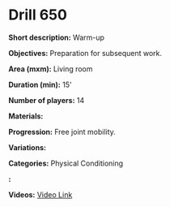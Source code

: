 # Drill 650

**Short description:**
Warm-up

**Objectives:**
Preparation for subsequent work.

**Area (mxm):**
Living room

**Duration (min):**
15'

**Number of players:**
14

**Materials:**


**Progression:**
Free joint mobility.

**Variations:**


**Categories:**
Physical Conditioning

**:**


**Videos:**
[Video Link](https://www.youtube.com/embed/HKJz7sNy564)


